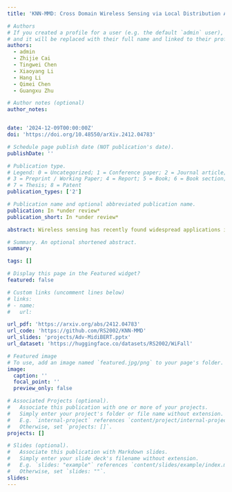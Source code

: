 ```yaml
---
title: 'KNN-MMD: Cross Domain Wireless Sensing via Local Distribution Alignment'

# Authors
# If you created a profile for a user (e.g. the default `admin` user), write the username (folder name) here
# and it will be replaced with their full name and linked to their profile.
authors:
  - admin
  - Zhijie Cai
  - Tingwei Chen
  - Xiaoyang Li
  - Hang Li
  - Qimei Chen
  - Guangxu Zhu

# Author notes (optional)
author_notes:


date: '2024-12-09T00:00:00Z'
doi: 'https://doi.org/10.48550/arXiv.2412.04783'

# Schedule page publish date (NOT publication's date).
publishDate: ''

# Publication type.
# Legend: 0 = Uncategorized; 1 = Conference paper; 2 = Journal article;
# 3 = Preprint / Working Paper; 4 = Report; 5 = Book; 6 = Book section;
# 7 = Thesis; 8 = Patent
publication_types: ['2']

# Publication name and optional abbreviated publication name.
publication: In *under review*
publication_short: In *under review*

abstract: Wireless sensing has recently found widespread applications in diverse environments, including homes, offices, and public spaces. By analyzing patterns in channel state information (CSI), it is possible to infer human actions for tasks such as person identification, gesture recognition, and fall detection. However, CSI is highly sensitive to environmental changes, where even minor alterations can significantly distort the CSI patterns. This sensitivity often leads to performance degradation or outright failure when applying wireless sensing models trained in one environment to another. To address this challenge, Domain Alignment (DAL) has been widely adopted for cross-domain classification tasks, as it focuses on aligning the global distributions of the source and target domains in feature space. Despite its popularity, DAL often neglects inter-category relationships, which can lead to misalignment between categories across domains, even when global alignment is achieved. To overcome these limitations, we propose K-Nearest Neighbors Maximum Mean Discrepancy (KNN-MMD), a novel few-shot method for cross-domain wireless sensing. Our approach begins by constructing a ``help set" using K-Nearest Neighbors (KNN) from the target domain, enabling local alignment between the source and target domains within each category using Maximum Mean Discrepancy (MMD). Additionally, we address a key instability issue commonly observed in cross-domain methods, where model performance fluctuates sharply between epochs. Further, most existing methods struggle to determine an optimal stopping point during training due to the absence of labeled data from the target domain. Our method resolves this by excluding the support set from the target domain during training and employing it as a validation set to determine the stopping criterion. We evaluate the effectiveness of the proposed method across several cross-domain Wi-Fi sensing tasks, including gesture recognition, person identification, fall detection, and action recognition, using both a public dataset and a self-collected dataset. In a one-shot scenario, our method achieves accuracy rates of 93.26%, 81.84%, 77.62%, and 75.30% for the respective tasks. The dataset and code are publicly available at https://github.com/RS2002/KNN-MMD.

# Summary. An optional shortened abstract.
summary: 

tags: []

# Display this page in the Featured widget?
featured: false

# Custom links (uncomment lines below)
# links:
# - name: 
#   url: 

url_pdf: 'https://arxiv.org/abs/2412.04783'
url_code: 'https://github.com/RS2002/KNN-MMD'
url_slides: 'projects/Adv-MidiBERT.pptx'
url_dataset: 'https://huggingface.co/datasets/RS2002/WiFall'

# Featured image
# To use, add an image named `featured.jpg/png` to your page's folder.
image:
  caption: ''
  focal_point: ''
  preview_only: false

# Associated Projects (optional).
#   Associate this publication with one or more of your projects.
#   Simply enter your project's folder or file name without extension.
#   E.g. `internal-project` references `content/project/internal-project/index.md`.
#   Otherwise, set `projects: []`.
projects: []

# Slides (optional).
#   Associate this publication with Markdown slides.
#   Simply enter your slide deck's filename without extension.
#   E.g. `slides: "example"` references `content/slides/example/index.md`.
#   Otherwise, set `slides: ""`.
slides: 
---
```

